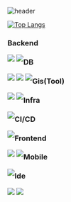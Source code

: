 <!--타이틀 부분-->
![header](https://capsule-render.vercel.app/api?type=venom&color=auto&height=300&section=header&text=wonhy2ok`s%20Github&fontSize=90)

<!--Language Card Layout-->
[![Top Langs](https://github-readme-stats.vercel.app/api/top-langs/?username=wonhy2ok&layout=donut)](https://github.com/anuraghazra/github-readme-stats)

<!--skill-->
### Backend
<div style="float:left">
<img src="https://img.shields.io/badge/Spring-ffffff.svg?style=for-the-badge&logo=Spring&logoColor=6DB33F" />
<img src="https://img.shields.io/badge/apachekafka-ffffff.svg?style=for-the-badge&logo=apache%20Kafka&logoColor=231F20" />
</div>

### DB
<div style="float:left">
<img src="https://img.shields.io/badge/postgresql-ffffff.svg?style=for-the-badge&logo=PostgreSQL&logoColor=4169E1" />
<img src="https://img.shields.io/badge/mariadb-ffffff.svg?style=for-the-badge&logo=MariaDB&logoColor=003545" />
<img src="https://img.shields.io/badge/oracle-ffffff.svg?style=for-the-badge&logo=Oracle&logoColor=F80000" />
</div>

### Gis(Tool)
<div style="float:left">
<img src="https://img.shields.io/badge/qgis-ffffff.svg?style=for-the-badge&logo=Qgis&logoColor=589632" />
<img src="https://img.shields.io/badge/arcgis-ffffff.svg?style=for-the-badge&logo=ArcGIS&logoColor=2C7AC3" />
</div>

### Infra
<div style="float:left">
<img src="https://img.shields.io/badge/docker-ffffff.svg?style=for-the-badge&logo=Docker&logoColor=2496ED" />
</div>

### CI/CD
<div style="float:left">
<img src="https://img.shields.io/badge/jenkins-ffffff.svg?style=for-the-badge&logo=Jenkins&logoColor=D24939" />
</div>

### Frontend
<div style="float:left">
<img src="https://img.shields.io/badge/openlayers-ffffff.svg?style=for-the-badge&logo=Openlayers&logoColor=1F6B75" />
<img src="https://img.shields.io/badge/vuedotjs-ffffff.svg?style=for-the-badge&logo=Vue.js&logoColor=1F6B75" />
</div>

### Mobile
<div style="float:left">
<img src="https://img.shields.io/badge/flutter-ffffff.svg?style=for-the-badge&logo=Flutter&logoColor=02569B" />
</div>

### Ide
<div style="float:left">
<img src="https://img.shields.io/badge/intellijidea-ffffff.svg?style=for-the-badge&logo=Intellij%20IDEA&logoColor=000000" />
<img src="https://img.shields.io/badge/eclipseide-ffffff.svg?style=for-the-badge&logo=Eclipse%20IDE&logoColor=2C2255" />
</div>

### 
<!--
## Hi there 👋
**wonhy2ok/wonhy2ok** is a ✨ _special_ ✨ repository because its `README.md` (this file) appears on your GitHub profile.

Here are some ideas to get you started:

- 🔭 I’m currently working on ...
- 🌱 I’m currently learning ...
- 👯 I’m looking to collaborate on ...
- 🤔 I’m looking for help with ...
- 💬 Ask me about ...
- 📫 How to reach me: ...
- 😄 Pronouns: ...
- ⚡ Fun fact: ...
-->
